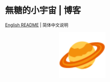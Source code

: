 # 無糖的小宇宙 | 博客

[English README](https://github.com/sugarlesss/sugarlesss.github.io/blob/main/README.md) | 简体中文说明

<div align="center">
    <img src="./avatar.svg" width="30%" height="30%" align="center">
</div>